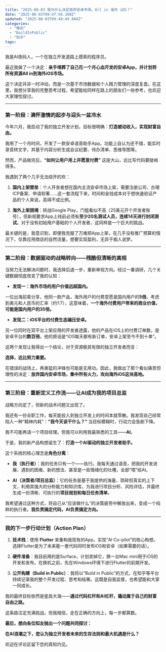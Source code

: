 ```yaml
---
title: "2025-08-03 我为什么决定放弃安卓市场，All in 海外 iOS？"
date: "2025-08-03T09:47:56.380Z"
updated: "2025-08-03T09:48:49.884Z"
categories:
  - "输出"
  - "BuildInPublic"
  - "知乎"
tags:
---
```



我是AI夜码人，一个在独立开发道路上摸索的程序员。


最近我做了一个决定：**亲手埋葬了自己花一个月心血开发的安卓App，并计划将所有资源All in到海外iOS市场。**


这个决定并非一时冲动，而是一次基于市场数据和个人精力管理的深度复盘。在这里，我想分享我的完整思考过程，希望能给同样在路上的朋友们一些参考，也欢迎大家理性探讨。


---


### **第一阶段：满怀激情的起步与迎头一盆冷水**


今年六月，我启动了我的独立开发计划，目标很明确：**打造被动收入，实现财富自由。**


我用了一个月时间，开发了一款安卓语音助手App。功能上自认为还不错，能实时录音转文字，并基于内容分析生成会议纪要、待办清单、思维导图等。


然而，产品做完后，**“如何让用户用上并愿意付费”** 这座大山，远比写代码要陡峭得多。


我遇到了两个几乎无法绕开的坎：


1. **国内上架壁垒**：个人开发者想在国内主流安卓市场上架，需要注册公司、办理ICP备案、申请软著……这一套流程下来，时间和金钱成本对于想快速验证产品的个人来说，高得不成比例。

2. **海外上架困境**：转战Google Play，门槛看似不高（25美元开个开发者账号），但新规要求App上线前必须有**至少20名测试人员，连续14天进行封闭测试**。对于没有初始用户基础的个人开发者，这同样是一个巨大的挑战。


最关键的是，我意识到，即便我克服了万难把App上架，在几乎没有推广预算的情况下，仅靠应用商店的自然流量，想要实现盈利，无异于痴人说梦。


---


### **第二阶段：数据驱动的战略转向——残酷但清晰的真相**


当努力无法解决问题时，我选择后退一步，重新审视方向。经过一番调研，几个关键数据彻底改变了我的认知：


* **发现一：海外市场的用户价值远超国内。**

一位出海前辈分享，他同一款产品，海外用户的付费意愿是国内用户的**5倍**。考虑到美元和人民币的汇率（约1:7），这意味着，**一个海外付费用户带来的商业价值，可能是国内用户的35倍。**


* **发现二：iOS平台的付费生态碾压安卓。**

另一位同时在双平台上架应用的开发者透露，他的产品在iOS上的付费订单数，是安卓平台的**数百倍**。他的原话是“iOS每天都有新订单，安卓上架至今不到十单”。


这两个发现让我得出一个结论，对于资源极其有限的独立开发者而言：


**选择，远比努力重要。**


在错误的战场上，再勇猛的冲锋也可能是无用功。因此，我做出了那个看似痛苦但理性的决定：**放弃国内安卓市场，集中所有火力，攻向海外iOS这块高地。**


---


### **第三阶段：重新定义工作流——让AI成为我的项目总监**


战略方向定了，但新的战术问题又出现了。


我还有一份全职工作，每天能投入到独立开发上的时间本就零散。我发现自己经常陷入一种“精神内耗”：**“我今天该干什么？”** 当目标模糊时，行动力会急剧下降。


我不可能再请一个项目经理。但我可以利用我最熟悉的工具——**AI**。


于是，我的新产品构想诞生了：**打造一个AI驱动的独立开发者助手。**


这个系统的核心理念是**角色分离**：


* **我（执行者）**：我的任务只有一个——执行。我每天通过语音，把我的开发进展、遇到的困难、新的想法、甚至是一些情绪化的吐槽，全部“喂”给AI。

* **AI（决策者/项目总监）**：它的任务是基于我提供的海量、琐碎但真实的上下文，利用其强大的分析能力和知识库，为我进行项目分析、风险评估，并最终生成一份清晰、可执行的**项目规划和每日任务清单**。


我希望通过这种方式，将自己从“应该做什么”的决策疲劳中解放出来，变成一个纯粹的执行者。**我负责搞定代码，AI负责搞定方向。**


---


### **我的下一步行动计划（Action Plan）**


1. **技术栈**：使用 **Flutter** 来重构我现有的App，实现“AI Co-pilot”的核心构想。选择Flutter是为了未来能一套代码同时发布iOS和安卓（如果需要的话）。

2. **硬件准备**：我目前用的是Surface，计划卖掉它，换一台Mac mini用于iOS的开发和发布。在换机之前，先在Windows环境下进行Flutter的前期开发。

3. **公开构建（Build in Public）**：我将以“Build in Public”的方式，在知乎等平台持续记录我的整个开发过程、思考和结果。这既是自我监督，也希望能和大家一同成长。


我的最终目标依然是星辰大海——**通过代码杠杆和AI杠杆，撬动属于自己的财富自由之路。**


这条路注定充满挑战，但我相信，走在正确的方向上，每一步都算数。


**最后，想向各位知友抛出一个问题共同探讨：**

**在AI浪潮之下，您认为独立开发者未来的生存法则和最大机遇是什么？**

欢迎在评论区留下您的真知灼见。